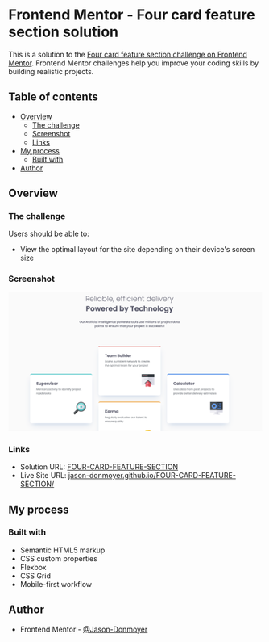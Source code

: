 # Frontend Mentor - Four card feature section solution

This is a solution to the [Four card feature section challenge on Frontend Mentor](https://www.frontendmentor.io/challenges/four-card-feature-section-weK1eFYK). Frontend Mentor challenges help you improve your coding skills by building realistic projects. 

## Table of contents

- [Overview](#overview)
  - [The challenge](#the-challenge)
  - [Screenshot](#screenshot)
  - [Links](#links)
- [My process](#my-process)
  - [Built with](#built-with)
- [Author](#author)

## Overview

### The challenge

Users should be able to:

- View the optimal layout for the site depending on their device's screen size

### Screenshot

![](./images/SS-FC.jpg)

### Links

- Solution URL: [FOUR-CARD-FEATURE-SECTION](https://github.com/Jason-Donmoyer/FOUR-CARD-FEATURE-SECTION)
- Live Site URL: [jason-donmoyer.github.io/FOUR-CARD-FEATURE-SECTION/](https://jason-donmoyer.github.io/FOUR-CARD-FEATURE-SECTION/)

## My process

### Built with

- Semantic HTML5 markup
- CSS custom properties
- Flexbox
- CSS Grid
- Mobile-first workflow

## Author

- Frontend Mentor - [@Jason-Donmoyer](https://www.frontendmentor.io/profile/Jason-Donmoyer)


